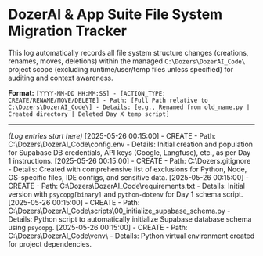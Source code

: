 # DozerAI & App Suite File System Migration Tracker

This log automatically records all file system structure changes (creations, renames, moves, deletions) within the managed `C:\Dozers\DozerAI_Code\` project scope (excluding runtime/user/temp files unless specified) for auditing and context awareness.

**Format:** `[YYYY-MM-DD HH:MM:SS] - [ACTION_TYPE: CREATE/RENAME/MOVE/DELETE] - Path: [Full Path relative to C:\Dozers\DozerAI_Code\] - Details: [e.g., Renamed from old_name.py | Created directory | Deleted Day X temp script]`

---
*(Log entries start here)*
[2025-05-26 00:15:00] - CREATE - Path: C:\Dozers\DozerAI_Code\config\.env - Details: Initial creation and population for Supabase DB credentials, API keys (Google, Langfuse), etc., as per Day 1 instructions.
[2025-05-26 00:15:00] - CREATE - Path: C:\Dozers\.gitignore - Details: Created with comprehensive list of exclusions for Python, Node, OS-specific files, IDE configs, and sensitive data.
[2025-05-26 00:15:00] - CREATE - Path: C:\Dozers\DozerAI_Code\requirements.txt - Details: Initial version with `psycopg[binary]` and `python-dotenv` for Day 1 schema script.
[2025-05-26 00:15:00] - CREATE - Path: C:\Dozers\DozerAI_Code\scripts\00_initialize_supabase_schema.py - Details: Python script to automatically initialize Supabase database schema using `psycopg`.
[2025-05-26 00:15:00] - CREATE - Path: C:\Dozers\DozerAI_Code\venv\ - Details: Python virtual environment created for project dependencies.